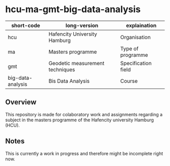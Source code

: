 # hcu-ma-gmt-big-data-analysis

|short-code|long-version|explaination|
|---|---|---|
|hcu|Hafencity University Hamburg|Organisation|
|ma|Masters programme|Type of programme|
|gmt|Geodetic measurement techniques|Specification field|
|big-data-analysis|Bis Data Analysis|Course|

## Overview

This repository is made for colaboratory work and assignments regarding a subject in the masters programme of the Hafencity university Hamburg (HCU).

## Notes

This is currently a work in progress and therefore might be incomplete right now.